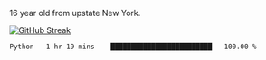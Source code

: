 16 year old from upstate New York. 

[![GitHub Streak](https://github-readme-streak-stats.herokuapp.com?user=airD173&theme=onedark&hide_border=true)](https://git.io/streak-stats)

<!--START_SECTION:waka-->

```txt
Python   1 hr 19 mins    █████████████████████████   100.00 %
```

<!--END_SECTION:waka-->
